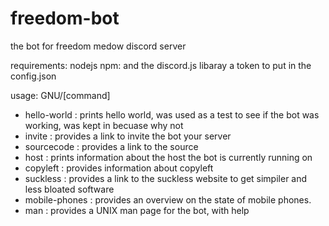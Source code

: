 # freedom-bot
the bot for freedom medow discord server

requirements:
nodejs
npm: and the discord.js libaray
a token to put in the config.json

usage:
GNU/[command]

-  hello-world : prints hello world, was used as a test to see if the bot was working, was kept in becuase why not
-  invite : provides a link to invite the bot your server
-  sourcecode : provides a link to the source
-  host : prints information about the host the bot is currently running on
-  copyleft : provides information about copyleft
-  suckless : provides a link to the suckless website to get simpiler and less bloated software
-  mobile-phones : provides an overview on the state of mobile phones.
-  man : provides a UNIX man page for the bot, with help
